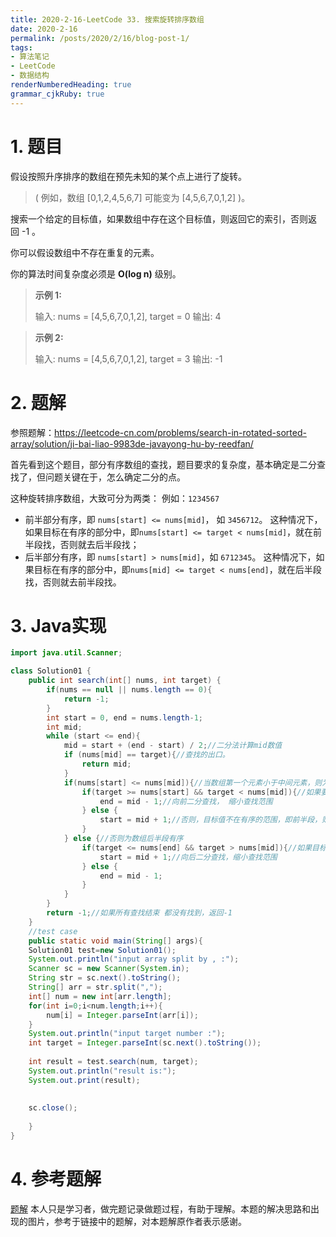 ```yaml
---
title: 2020-2-16-LeetCode 33. 搜索旋转排序数组
date: 2020-2-16
permalink: /posts/2020/2/16/blog-post-1/ 
tags: 
- 算法笔记
- LeetCode
- 数据结构
renderNumberedHeading: true
grammar_cjkRuby: true
---
```


# 1. 题目
假设按照升序排序的数组在预先未知的某个点上进行了旋转。

> ( 例如，数组 [0,1,2,4,5,6,7] 可能变为 [4,5,6,7,0,1,2] )。

搜索一个给定的目标值，如果数组中存在这个目标值，则返回它的索引，否则返回 -1 。

你可以假设数组中不存在重复的元素。

你的算法时间复杂度必须是 **O(log n)** 级别。
>
> **示例 1:**
> 
>输入: nums = [4,5,6,7,0,1,2], target = 0
>输出: 4

>**示例 2:**
>
>输入: nums = [4,5,6,7,0,1,2], target = 3
>输出: -1

# 2. 题解
参照题解：https://leetcode-cn.com/problems/search-in-rotated-sorted-array/solution/ji-bai-liao-9983de-javayong-hu-by-reedfan/

首先看到这个题目，部分有序数组的查找，题目要求的复杂度，基本确定是二分查找了，但问题关键在于，怎么确定二分的点。

这种旋转排序数组，大致可分为两类：
例如：`1234567`
- 前半部分有序，即 `nums[start] <= nums[mid]`， 如 `3456712`。
	这种情况下，如果目标在有序的部分中，即`nums[start] <= target < nums[mid]`，就在前半段找，否则就去后半段找；
- 后半部分有序，即 `nums[start] > nums[mid]`，如 `6712345`。
	这种情况下，如果目标在有序的部分中，即`nums[mid] <= target < nums[end]`，就在后半段找，否则就去前半段找。
	
# 3. Java实现
```java
import java.util.Scanner;

class Solution01 {
	public int search(int[] nums, int target) {
        if(nums == null || nums.length == 0){
        	return -1;
        }
        int start = 0, end = nums.length-1;
        int mid;
        while (start <= end){
        	mid = start + (end - start) / 2;//二分法计算mid数值
        	if (nums[mid] == target){//查找的出口。
        		return mid;
        	}
        	if(nums[start] <= nums[mid]){//当数组第一个元素小于中间元素，则为前半段有序
        		if(target >= nums[start] && target < nums[mid]){//如果要查找的值在有序的部分 即前半部分
        			end = mid - 1;//向前二分查找， 缩小查找范围
        		} else {
        			start = mid + 1;//否则，目标值不在有序的范围，即前半段，则向后二分查找，缩小查找范围
        		}
        	} else {//否则为数组后半段有序
        		if(target <= nums[end] && target > nums[mid]){//如果目标值在有序部分，即后半段
        			start = mid + 1;//向后二分查找，缩小查找范围
        		} else {
        			end = mid - 1;
        		}
        	}
        }
        return -1;//如果所有查找结束 都没有找到，返回-1
    }
	//test case
    public static void main(String[] args){
    Solution01 test=new Solution01();
    System.out.println("input array split by , :");
    Scanner sc = new Scanner(System.in);
    String str = sc.next().toString();
    String[] arr = str.split(",");
    int[] num = new int[arr.length];
    for(int i=0;i<num.length;i++){
    	num[i] = Integer.parseInt(arr[i]);
    }
    System.out.println("input target number :");
    int target = Integer.parseInt(sc.next().toString());
    
    int result = test.search(num, target);
    System.out.println("result is:");
    System.out.print(result);
    
    
    sc.close();
    
    }
}

```

# 4. 参考题解
[题解](https://leetcode-cn.com/problems/search-in-rotated-sorted-array/solution/ji-bai-liao-9983de-javayong-hu-by-reedfan/)
本人只是学习者，做完题记录做题过程，有助于理解。本题的解决思路和出现的图片，参考于链接中的题解，对本题解原作者表示感谢。



